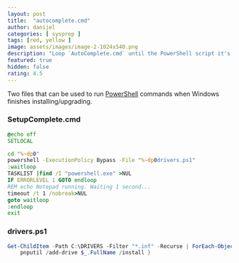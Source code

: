 ```yaml
---
layout: post
title:  "autocomplete.cmd"
author: danijel
categories: [ sysprep ]
tags: [red, yellow ]
image: assets/images/image-2-1024x540.png
description: "Loop `AutoComplete.cmd` until the PowerShell script it's executing is complete, then exit."
featured: true
hidden: false
rating: 4.5
---
```


Two files that can be used to run [PowerShell](https://docs.microsoft.com/en-us/powershell/) commands when Windows finishes installing/upgrading.

### SetupComplete.cmd
```cmd
@echo off
SETLOCAL

cd "%~dp0"
powershell -ExecutionPolicy Bypass -File "%~dp0drivers.ps1"
:waitloop
TASKLIST |find /I "powershell.exe" >NUL
IF ERRORLEVEL 1 GOTO endloop
REM echo Notepad running. Waiting 1 second...
timeout /t 1 /nobreak>NUL
goto waitloop
:endloop
exit
```

### drivers.ps1

```powershell
Get-ChildItem -Path C:\DRIVERS -Filter "*.inf" -Recurse | ForEach-Object {
    pnputil /add-drive $_.FullName /install }
```
